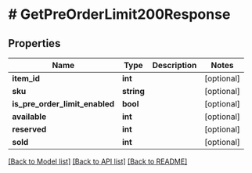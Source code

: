 # # GetPreOrderLimit200Response

## Properties

Name | Type | Description | Notes
------------ | ------------- | ------------- | -------------
**item_id** | **int** |  | [optional]
**sku** | **string** |  | [optional]
**is_pre_order_limit_enabled** | **bool** |  | [optional]
**available** | **int** |  | [optional]
**reserved** | **int** |  | [optional]
**sold** | **int** |  | [optional]

[[Back to Model list]](../../README.md#models) [[Back to API list]](../../README.md#endpoints) [[Back to README]](../../README.md)
